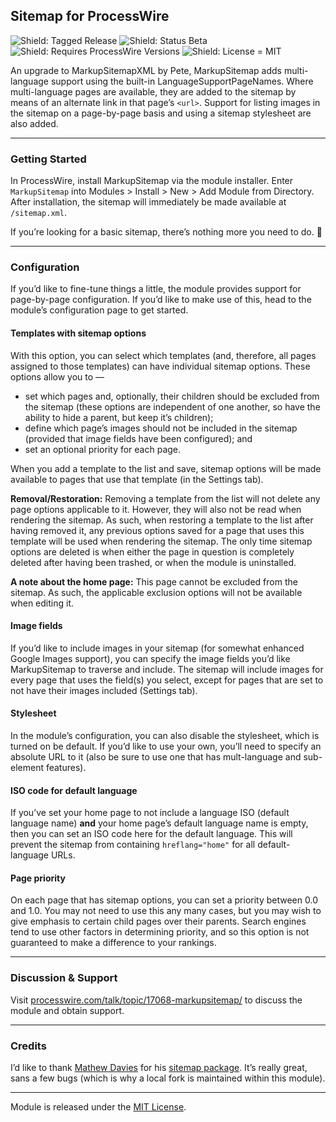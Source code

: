 ## Sitemap for ProcessWire

![Shield: Tagged Release](https://img.shields.io/github/release/rockettpw/markup-sitemap.svg?style=flat-square) ![Shield: Status Beta](https://img.shields.io/badge/status-beta-orange.svg?style=flat-square) ![Shield: Requires ProcessWire Versions](https://img.shields.io/badge/requires-ProcessWire--2.8.16/3.0.16+-green.svg?style=flat-square) ![Shield: License = MIT](https://img.shields.io/github/license/rockettpw/markup-sitemap.svg?style=flat-square)

An upgrade to MarkupSitemapXML by Pete, MarkupSitemap adds multi-language support using the built-in LanguageSupportPageNames. Where multi-language pages are available, they are added to the sitemap by means of an alternate link in that page’s `<url>`. Support for listing images in the sitemap on a page-by-page basis and using a sitemap stylesheet are also added.

---

### Getting Started

In ProcessWire, install MarkupSitemap via the module installer. Enter `MarkupSitemap` into Modules > Install > New > Add Module from Directory. After installation, the sitemap will immediately be made available at `/sitemap.xml`.

If you’re looking for a basic sitemap, there’s nothing more you need to do. 🎇

---

### Configuration

If you’d like to fine-tune things a little, the module provides support for page-by-page configuration. If you’d like to make use of this, head to the module’s configuration page to get started.

#### Templates with sitemap options

With this option, you can select which templates (and, therefore, all pages assigned to those templates) can have individual sitemap options. These options allow you to —

- set which pages and, optionally, their children should be excluded from the sitemap (these options are independent of one another, so have the ability to hide a parent, but keep it’s children);
- define which page’s images should not be included in the sitemap (provided that image fields have been configured); and
- set an optional priority for each page.

When you add a template to the list and save, sitemap options will be made available to pages that use that template (in the Settings tab).

**Removal/Restoration:** Removing a template from the list will not delete any page options applicable to it. However, they will also not be read when rendering the sitemap. As such, when restoring a template to the list after having removed it, any previous options saved for a page that uses this template will be used when rendering the sitemap. The only time sitemap options are deleted is when either the page in question is completely deleted after having been trashed, or when the module is uninstalled.

**A note about the home page:** This page cannot be excluded from the sitemap. As such, the applicable exclusion options will not be available when editing it.

#### Image fields

If you’d like to include images in your sitemap (for somewhat enhanced Google Images support), you can specify the image fields you’d like MarkupSitemap to traverse and include. The sitemap will include images for every page that uses the field(s) you select, except for pages that are set to not have their images included (Settings tab).

#### Stylesheet

In the module’s configuration, you can also disable the stylesheet, which is turned on be default. If you’d like to use your own, you’ll need to specify an absolute URL to it (also be sure to use one that has mult-language and sub-element features).

#### ISO code for default language

If you’ve set your home page to not include a language ISO (default language name) **and** your home page’s default language name is empty, then you can set an ISO code here for the default language. This will prevent the sitemap from containing `hreflang="home"` for all default-language URLs.

#### Page priority

On each page that has sitemap options, you can set a priority between 0.0 and 1.0. You may not need to use this any many cases, but you may wish to give emphasis to certain child pages over their parents. Search engines tend to use other factors in determining priority, and so this option is not guaranteed to make a difference to your rankings.

---

### Discussion & Support

Visit [processwire.com/talk/topic/17068-markupsitemap/](https://processwire.com/talk/topic/17068-markupsitemap/) to discuss the module and obtain support.

---

### Credits

I’d like to thank [Mathew Davies](https://github.com/ThePixelDeveloper) for his [sitemap package](https://github.com/ThePixelDeveloper/Sitemap). It’s really great, sans a few bugs (which is why a local fork is maintained within this module).


---

Module is released under the [MIT License](LICENSE.md).